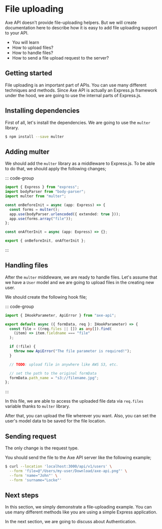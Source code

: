 # File uploading

<p class="description">
Axe API doesn't provide file-uploading helpers. But we will create documentation here to describe how it is easy to add file uploading support to your API.
</p>

<ul class="intro">
  <li>You will learn</li>
  <li>How to upload files?</li>
  <li>How to handle files?</li>
  <li>How to send a file upload request to the server?</li>
</ul>

## Getting started

File uploading is an important part of APIs. You can use many different techniques and methods. Since Axe API is actually an Express.js framework under the hood, we are going to use the internal parts of Express.js.

## Installing dependencies

First of all, let's install the dependencies. We are going to use the `multer` library.

```bash
$ npm install --save multer
```

## Adding multer

We should add the `multer` library as a middleware to Express.js. To be able to do that, we should apply the following changes;

::: code-group

```ts {6,7,8} [app/v1/init.ts]
import { Express } from "express";
import bodyParser from "body-parser";
import multer from "multer";

const onBeforeInit = async (app: Express) => {
  const forms = multer();
  app.use(bodyParser.urlencoded({ extended: true }));
  app.use(forms.array("file"));
};

const onAfterInit = async (app: Express) => {};

export { onBeforeInit, onAfterInit };
```

:::

## Handling files

After the `multer` middleware, we are ready to handle files. Let's assume that we have a `User` model and we are going to upload files in the creating new user.

We should create the following hook file;

::: code-group

```ts [app/v1/Hooks/User/onBeforeInsert.ts]
import { IHookParameter, ApiError } from "axe-api";

export default async ({ formData, req }: IHookParameter) => {
  const file = ((req.files || []) as any[]).find(
    (item) => item.fieldname === "file"
  );

  if (!file) {
    throw new ApiError("The file parameter is required!");
  }

  // TODO: upload file in anywhere like AWS S3, etc.

  // set the path to the original formData
  formData.path_name = "s3://filename.jpg";
};
```

:::

In this file, we are able to access the uploaded file data via `req.files` variable thanks to `multer` library.

After that, you can upload the file wherever you want. Also, you can set the user's model data to be saved for the file location.

## Sending request

The only change is the request type.

You should send the file to the Axe API server like the following example;

```bash {2}
$ curl --location 'localhost:3000/api/v1/users' \
  --form 'file=@"/Users/my-user/Download/axe-api.png"' \
  --form 'name="John"' \
  --form 'surname="Locke"'
```

## Next steps

In this section, we simply demonstrate a file-uploading example. You can use many different methods like you are using a simple Express application.

In the next section, we are going to discuss about Authentication.
